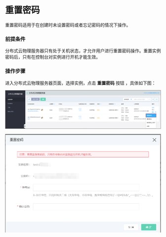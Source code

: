 # 重置密码

重置密码适用于在创建时未设置密码或者忘记密码的情况下操作。

### 前提条件
分布式云物理服务器只有处于关机状态，才允许用户进行重置密码操作。重置实例密码后，只有在控制台对实例进行开机才能生效。

### 操作步骤
进入分布式云物理服务器页面，选择实例，点击 **重置密码** 按钮 ，具体如下图：<br/>

![重置密码操作按钮](../../Image/dcps-reset-password-button.png)

![重置密码弹框](../../Image/reset-password.png)
